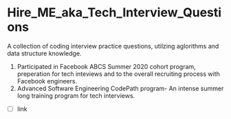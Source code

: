 # Hire_ME_aka_Tech_Interview_Questions

A collection of coding interview practice questions, utilzing aglorithms and data structure knowledge.

1. Participated in Facebook ABCS Summer 2020 cohort program, preperation for tech inteviews and to the overall recruiting process with Facebook engineers.
2. Advanced Software Engineering CodePath program- An intense summer long training program for tech interviews. 

- [ ] link
